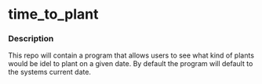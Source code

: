 # time_to_plant

### Description
This repo will contain a program that allows users to see what kind of plants would be idel to plant on a given date. By default the program will default to the systems current date.

